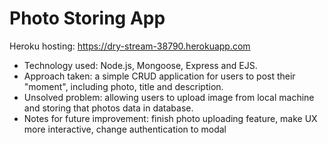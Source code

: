 # Photo Storing App

Heroku hosting: https://dry-stream-38790.herokuapp.com

- Technology used: Node.js, Mongoose, Express and EJS.
- Approach taken: a simple CRUD application for users to post their "moment", including photo, title and description.
- Unsolved problem: allowing users to upload image from local machine and storing that photos data in database.
- Notes for future improvement: finish photo uploading feature, make UX more interactive, change authentication to modal  
